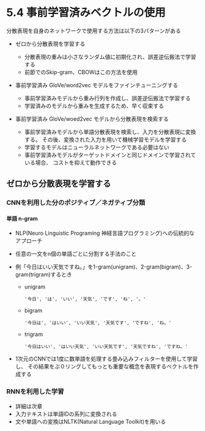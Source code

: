 # 5.4 事前学習済みベクトルの使用

分散表現を自身のネットワークで使用する方法は以下の3パターンがある

- ゼロから分散表現を学習する
    - 分散表現の重みは小さなランダム値に初期化され、誤差逆伝搬法で学習する
    - 前節でのSkip-gram、CBOWはこの方法を使用

- 事前学習済み GloVe/word2vec モデルをファインチューニングする
    - 事前学習済みモデルから重み行列を作成し、誤差逆伝搬法で学習する
    - 学習済みのモデルから重みを生成するため、早く収束する

- 事前学習済み GloVe/woed2vec モデルから分散表現を検索する
    - 事前学習済みモデルから単語分散表現を検索し、入力を分散表現に変換する。
      その後、変換された入力を用いて機械学習モデルを学習する
    - 学習するモデルはニューラルネットワークである必要はない
    - 事前学習済みモデルがターゲットドメインと同じドメインで学習されている場合、
      コストを抑えて動作できる


## ゼロから分散表現を学習する

### CNNを利用した分のポジティブ／ネガティブ分類

#### 単語 n-gram
- NLP(Neuro Linguistic Programing 神経言語プログラミング)への伝統的なアプローチ
- 任意の一文をn個の単語ごとに分割する手法のこと
- 例「今日はいい天気ですね。」を1-gram(unigram)、2-gram(bigram)、3-gram(trigram)するとき
    - unigram

        `'今日', 'は', 'いい', '天気', 'です', 'ね', '。'`

    - bigram

        `'今日は', 'はいい', 'いい天気', '天気です', 'ですね', 'ね。'`

    - trigram

        `'今日はいい', 'はいい天気', 'いい天気です', '天気ですね', 'ですね。'`

- 1次元のCNNでは1度に数単語を処理する畳み込みフィルターを使用して学習し、
  その結果をぷ０リングしてもっとも重要な概念を表現するベクトルを作成する

### RNNを利用した学習
- 詳細は次章
- 入力テキストは単語IDの系列に変換される
- 文や単語への変換はNLTK(Natural Language Toolkit)を用いる
